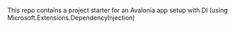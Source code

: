This repo contains a project starter for an Avalonia app setup with DI (using Microsoft.Extensions.DependencyInjection)
